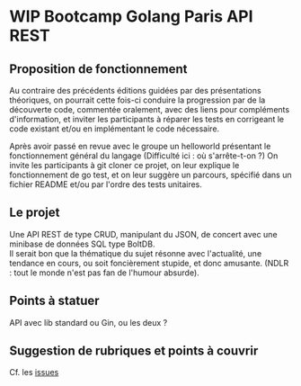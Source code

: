# WIP Bootcamp Golang Paris API REST

## Proposition de fonctionnement

Au contraire des précédents éditions guidées par des présentations théoriques, on 
pourrait cette fois-ci conduire la progression par de la découverte code, commentée oralement, avec des liens pour compléments d'information,
et inviter les participants à réparer les tests en corrigeant le code existant et/ou en implémentant le code nécessaire.

Après avoir passé en revue avec le groupe un helloworld présentant le fonctionnement général du langage (Difficulté ici : où s'arrête-t-on ?)
On invite les participants à git cloner ce projet, on leur explique le fonctionnement de go test, et on leur suggère un parcours, spécifié
dans un fichier README et/ou par l'ordre des tests unitaires.

## Le projet 

Une API REST de type CRUD, manipulant du JSON, de concert avec une minibase de données SQL type BoltDB.  
Il serait bon que la thématique du sujet résonne avec l'actualité, une tendance en cours, ou soit foncièrement stupide, et donc amusante.
(NDLR : tout le monde n'est pas fan de l'humour absurde).


## Points à statuer

API avec lib standard ou Gin, ou les deux ?

## Suggestion de rubriques et points à couvrir

Cf. les [issues](https://github.com/GolangParis/bootcamp_api_rest/issues)
